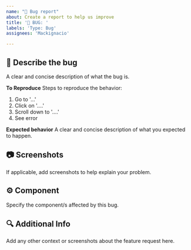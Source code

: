 ```yaml
---
name: "🐞 Bug report"
about: Create a report to help us improve
title: '🐞 BUG: '
labels: 'Type: Bug'
assignees: 'Mackignacio'

---
```


## 📝 Describe the bug
A clear and concise description of what the bug is.

**To Reproduce**
Steps to reproduce the behavior:
1. Go to '...'
2. Click on '....'
3. Scroll down to '....'
4. See error

**Expected behavior**
A clear and concise description of what you expected to happen.

## 📷 Screenshots
If applicable, add screenshots to help explain your problem.

## ⚙️ Component
Specify the component/s affected by this bug.

## 🔍 Additional Info
Add any other context or screenshots about the feature request here.

